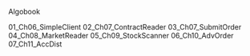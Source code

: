 Algobook

01_Ch06_SimpleClient
02_Ch07_ContractReader
03_Ch07_SubmitOrder
04_Ch08_MarketReader
05_Ch09_StockScanner
06_Ch10_AdvOrder
07_Ch11_AccDist
